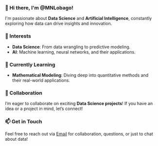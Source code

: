 ### 👋 Hi there, I'm **@MNLobago**!

I'm passionate about **Data Science** and **Artificial Intelligence**, constantly exploring how data can drive insights and innovation.

### 👀 Interests
- **Data Science**: From data wrangling to predictive modeling.
- **AI**: Machine learning, neural networks, and their applications.

### 🌱 Currently Learning
- **Mathematical Modeling**: Diving deep into quantitative methods and their real-world applications.

### 💞 Collaboration
I’m eager to collaborate on exciting **Data Science projects**! If you have an idea or a project in mind, let’s connect!

### 📫 Get in Touch
Feel free to reach out via [Email](mailto:nyatuka2407@gmail.com) for collaboration, questions, or just to chat about data!

